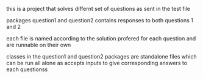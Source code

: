 this is a project that solves differnt set of questions as sent in the test file

packages question1 and question2 contains responses to both questions 1 and 2

each file is named according to the solution profered for each question and are runnable on their own

classes in the question1 and question2 packages are standalone files which can be run all alone as accepts inputs to give corresponding answers to each questionss

